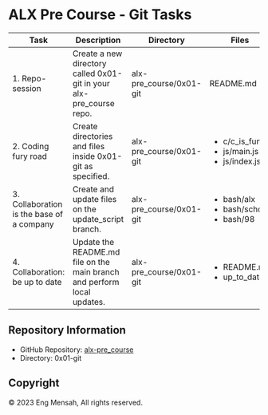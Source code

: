 # ALX Pre Course - Git Tasks

| Task | Description | Directory | Files |
|------|-------------|-----------|-------|
| 1. Repo-session | Create a new directory called 0x01-git in your alx-pre_course repo. | alx-pre_course/0x01-git | README.md |
| 2. Coding fury road | Create directories and files inside 0x01-git as specified. | alx-pre_course/0x01-git |<ul><li>c/c_is_fun.c</li><li>js/main.js</li><li>js/index.js</li></ul>|
| 3. Collaboration is the base of a company | Create and update files on the update_script branch. | alx-pre_course/0x01-git |<ul><li>bash/alx</li><li>bash/school</li><li>bash/98</li></ul>|
| 4. Collaboration: be up to date | Update the README.md file on the main branch and perform local updates. | alx-pre_course/0x01-git |<ul><li>README.md</li><li>up_to_date</li></ul>|

## Repository Information

- GitHub Repository: [alx-pre_course](https://github.com/your-username/alx-pre_course)
- Directory: 0x01-git

## Copyright

© 2023 Eng Mensah, All rights reserved.

